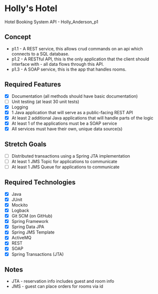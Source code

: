 # Holly's Hotel
Hotel Booking System API - Holly_Anderson_p1

## Concept
- p1.1 - A REST service, this allows crud commands on an api which connects to a SQL database.
- p1.2 - A RESTful API, this is the only application that the client should interface with - all data flows through this API.
- p1.3 - A SOAP service, this is the app that handles rooms.

## Required Features

- [x] Documentation (all methods should have basic documentation)
- [ ] Unit testing (at least 30 unit tests)
- [x] Logging
- [x] 1 Java application that will serve as a public-facing REST API
- [x] At least 2 additional Java applications that will handle parts of the logic
- [x] At least 1 of the applications must be a SOAP service
- [x] All services must have their own, unique data source(s)

## Stretch Goals
- [ ] Distributed transactions using a Spring JTA implementation
- [ ] At least 1 JMS Topic for applications to communicate
- [ ] At least 1 JMS Queue for applications to communicate

## Required Technologies

- [x] Java
- [x] JUnit
- [x] Mockito
- [x] Logback
- [x] Git SCM (on GitHub)
- [x] Spring Framework
- [x] Spring Data JPA
- [x] Spring JMS Template
- [x] ActiveMQ
- [x] REST
- [x] SOAP
- [x] Spring Transactions (JTA)

## Notes
 - JTA - reservation info includes guest and room info
 - JMS - guest can place orders for rooms via id
